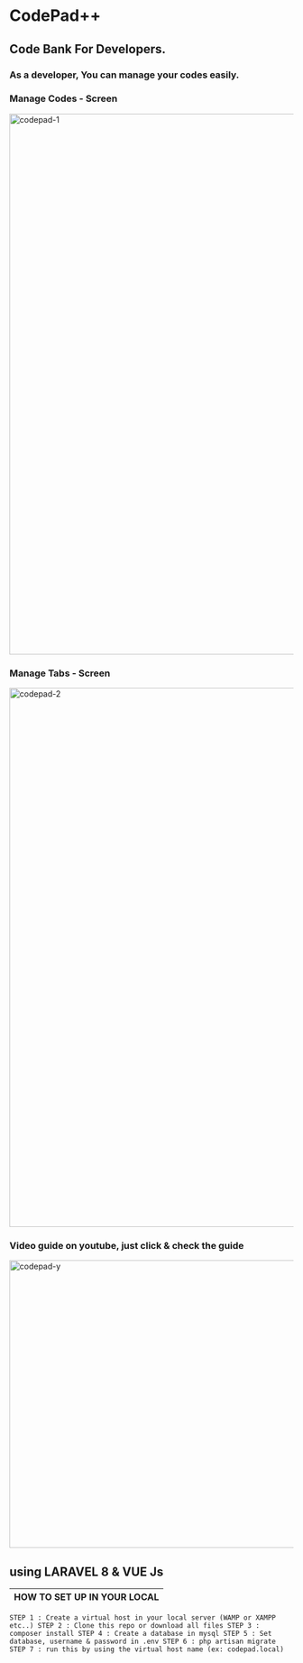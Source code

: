 # CodePad++

## Code Bank For Developers.
### As a developer, You can manage your codes easily.

### Manage Codes - Screen
<img width="959" alt="codepad-1" src="https://user-images.githubusercontent.com/24665327/113599046-ae932000-965b-11eb-8a96-c10e26b4a2c2.png">

### Manage Tabs - Screen
<img width="956" alt="codepad-2" src="https://user-images.githubusercontent.com/24665327/113599174-e0a48200-965b-11eb-9a76-69376b1cbed4.png">

### Video guide on youtube, just click & check the guide
<a href="https://www.youtube.com/watch?v=J6qnSWymyH0" target="_blank">
<img width="510" alt="codepad-y" src="https://user-images.githubusercontent.com/24665327/113602047-bf459500-965f-11eb-97e5-41f0ed50570f.png">
</a>


## using LARAVEL 8 & VUE Js


|HOW TO SET UP IN YOUR LOCAL
|------------------------------------------------------------
`
STEP 1 : Create a virtual host in your local server (WAMP or XAMPP etc..)
STEP 2 : Clone this repo or download all files
STEP 3 : composer install
STEP 4 : Create a database in mysql
STEP 5 : Set database, username & password in .env
STEP 6 : php artisan migrate
STEP 7 : run this by using the virtual host name (ex: codepad.local)
`
